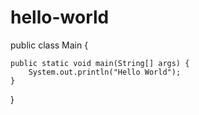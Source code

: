 # hello-world

public class Main {

    public static void main(String[] args) {
	    System.out.println("Hello World");
    }
}
